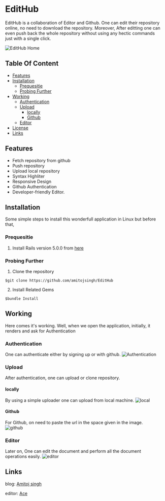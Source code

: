 # EditHub
EditHub is a collaboration of Editor and Github. One can edit their repository online, no need to download the repository. Moreover, After editting one can even push back the whole repository without using any hectic commands just with a single click.

![EditHub Home](http://drive.google.com/uc?id=0B5ZrPtHpMxO9aGR3dE04bmdsaTQ)

## Table Of Content
- [Features](#features)
- [Installation](#installation)
  - [Prequesitie](#prequesitie)
  - [Probing Further](#further)
- [Working](#working)
  - [Authentication](#authentication)
  - [Upload](#upload)
    - [locally](#locally)
    - [Github](#github)
  - [Editor](#editor)
- [License](#license)
- [Links](#links)

## Features
* Fetch repository from github
* Push repository
* Upload local repository
* Syntax Highliter
* Responsive Design
* Github Authentication
* Developer-friendly Editor.

## Installation
Some simple steps to install this wonderfull application in Linux but before that,

### Prequesitie
1. Install Rails version 5.0.0 from <a href= "http://installrails.com/"> here</a>
### Probing Further
1. Clone the repository
```
$git clone https://github.com/amitojsingh/EditHub
```
2. Install Related Gems
```
$bundle Install
```
## Working
Here comes it's working. Well, when we open the application, initially, it renders
and ask for Authentication
### Authentication
One can authenticate either by signing up or with github.
![Authentication](http://drive.google.com/uc?id=0B5ZrPtHpMxO9ZGN6d01tT09nODQ)
### Upload
After authentication, one can upload or clone repository.
#### locally
By using a simple uploader one can upload from local machine.
![local](https://drive.google.com/uc?id=0B5ZrPtHpMxO9NldWeTc2MHNBQ2M)
#### Github
For Github, on need to paste the url in the space given in the image.
![github](https://drive.google.com/uc?id=0B5ZrPtHpMxO9Z25xRHJJRnF6MVU)
### Editor
Later on, One can edit the document and perform all the document operations easily.
![editor](https://drive.google.com/uc?id=0B5ZrPtHpMxO9ai01czBMc1Z5TUE)
## Links
blog: [Amitoj singh](https://amitojsworld.wordpress.com)

editor: [Ace](https://ace.c9.io)
